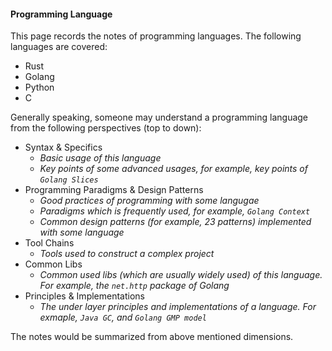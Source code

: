 #### Programming Language

This page records the notes of programming languages. The following languages are covered:

* Rust
* Golang
* Python
* C

Generally speaking, someone may understand a programming language from the following perspectives (top to down):

* Syntax & Specifics
    * *Basic usage of this language*
    * *Key points of some advanced usages, for example, key points of `Golang Slices`*
* Programming Paradigms & Design Patterns
    * *Good practices of programming with some langugae*
    * *Paradigms which is frequently used, for example, `Golang Context`*
    * *Common design patterns (for example, 23 patterns) implemented with some language*
* Tool Chains
    * *Tools used to construct a complex project*
* Common Libs
    * *Common used libs (which are usually widely used) of this language. For example, the `net.http` package of Golang*
* Principles & Implementations
    * *The under layer principles and implementations of a language.  For exmaple, `Java GC`, and `Golang GMP model`* 

The notes would be summarized from above mentioned dimensions. 
